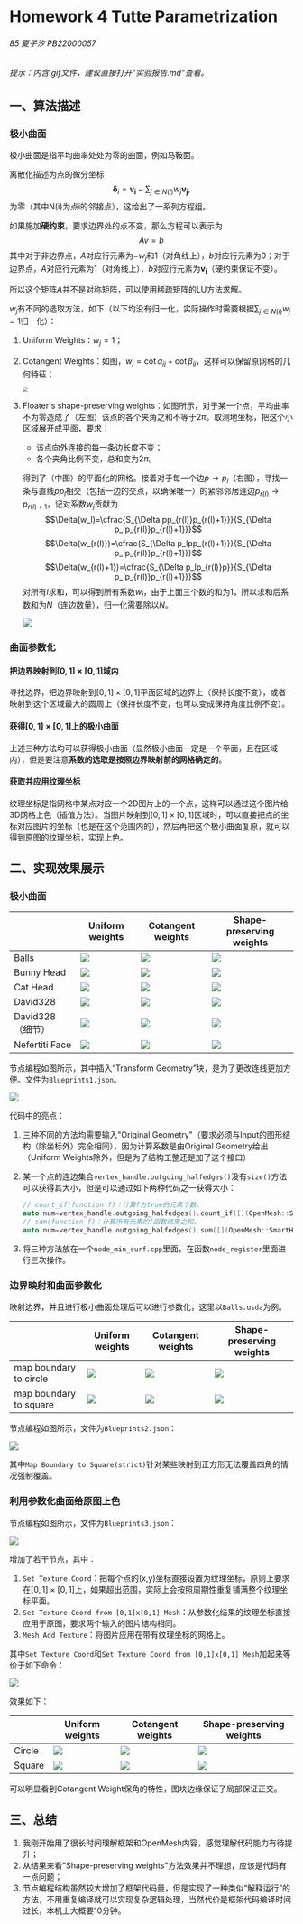 # Homework 4 Tutte Parametrization
###### 85 夏子汐 PB22000057

###### 提示：内含.gif文件，建议直接打开"实验报告.md"查看。

## 一、算法描述

### 极小曲面

极小曲面是指平均曲率处处为零的曲面，例如马鞍面。

离散化描述为点的微分坐标$$ \boldsymbol\delta _ i = \boldsymbol{v _ i} - \sum _ {j \in N(i)} w _ j \boldsymbol{v _ j},$$为零（其中N(i)为点i的邻接点），这给出了一系列方程组。

如果施加**硬约束**，要求边界处的点不变，那么方程可以表示为$$Av=b$$其中对于非边界点，$A$对应行元素为$-w_j$和$1$（对角线上），$b$对应行元素为$0$；对于边界点，$A$对应行元素为$1$（对角线上），$b$对应行元素为$\boldsymbol{v _ i}$（硬约束保证不变）。

所以这个矩阵$A$并不是对称矩阵，可以使用稀疏矩阵的LU方法求解。

$w_j$有不同的选取方法，如下（以下均没有归一化，实际操作时需要根据$\sum _ {j \in N(i)} w _ j=1$归一化）：

1. Uniform Weights：$w_j=1$；

2. Cotangent Weights：如图，$w _ j = \cot \alpha _ {ij} + \cot \beta _ {ij}$，这样可以保留原网格的几何特征；

	<img src="figures/1.png" style="zoom: 50%;" />

3. Floater's shape-preserving weights：如图所示，对于某一个点，平均曲率不为零造成了（左图）该点的各个夹角之和不等于$2\pi$。取测地坐标，把这个小区域展开成平面，要求：  

	- 该点向外连接的每一条边长度不变；
	- 各个夹角比例不变，总和变为$2\pi$。
	
	得到了（中图）的平面化的网格。接着对于每一个边$p\to p_l$（右图），寻找一条与直线$pp_l$相交（包括一边的交点，以确保唯一）的紧邻邻居连边$p_{r(l)}\to p_{r(l)+1}$，记对系数$w_j$贡献为
    $$\Delta(w_l)=\cfrac{S_{\Delta pp_{r(l)}p_{r(l)+1}}}{S_{\Delta p_lp_{r(l)}p_{r(l)+1}}}$$    $$\Delta(w_{r(l)})=\cfrac{S_{\Delta p_lpp_{r(l)+1}}}{S_{\Delta p_lp_{r(l)}p_{r(l)+1}}}$$    $$\Delta(w_{r(l)+1})=\cfrac{S_{\Delta p_lp_{r(l)}p}}{S_{\Delta p_lp_{r(l)}p_{r(l)+1}}}$$
    对所有$l$求和，可以得到所有系数$w_j$，由于上面三个数的和为$1$，所以求和后系数和为$N$（连边数量），归一化需要除以$N$。
	
	<img src="figures/2.png" style="zoom: 100%;" />
### 曲面参数化
#### 把边界映射到$[0,1]\times[0,1]$域内
寻找边界，把边界映射到$[0,1]\times[0,1]$平面区域的边界上（保持长度不变），或者映射到这个区域最大的圆周上（保持长度不变，也可以变成保持角度比例不变）。
#### 获得$[0,1]\times[0,1]$上的极小曲面
上述三种方法均可以获得极小曲面（显然极小曲面一定是一个平面，且在区域内），但是要注意**系数的选取是按照边界映射前的网格确定的**。
#### 获取并应用纹理坐标
纹理坐标是指网格中某点对应一个2D图片上的一个点，这样可以通过这个图片给3D网格上色（插值方法）。当图片映射到$[0,1]\times[0,1]$区域时，可以直接把点的坐标对应图片的坐标（也是在这个范围内的），然后再把这个极小曲面复原，就可以得到原图的纹理坐标，实现上色。

## 二、实现效果展示
### 极小曲面

|                   | Uniform weights        | Cotangent weights      | Shape-preserving weights |
| ----------------- | ---------------------- | ---------------------- | ------------------------ |
| Balls             | ![](figures/3.1.1.png) | ![](figures/3.1.2.png) | ![](figures/3.1.3.png)   |
| Bunny Head        | ![](figures/3.5.1.png) | ![](figures/3.5.2.png) | ![](figures/3.5.3.png)   |
| Cat Head          | ![](figures/3.2.1.png) | ![](figures/3.2.2.png) | ![](figures/3.2.3.png)   |
| David328          | ![](figures/3.3.1.png) | ![](figures/3.3.2.png) | ![](figures/3.3.3.png)   |
| David328 （细节） | ![](figures/3.3.4.png) | ![](figures/3.3.5.png) | ![](figures/3.3.6.png)   |
| Nefertiti Face    | ![](figures/3.4.1.png) | ![](figures/3.4.2.png) | ![](figures/3.4.3.png)   |

节点编程如图所示，其中插入“Transform Geometry”块，是为了更改连线更加方便。文件为`Blueprints1.json`。

![](figures/4.png)

代码中的亮点：

1. 三种不同的方法均需要输入"Original Geometry"（要求必须与Input的图形结构（除坐标外）完全相同），因为计算系数是由Original Geometry给出（Uniform Weights除外，但是为了结构工整还是加了这个接口）

2. 某一个点的连边集合`vertex_handle.outgoing_halfedges()`没有`size()`方法可以获得其大小，但是可以通过如下两种代码之一获得大小：

	~~~c++
	// count_if(function f)：计算f为true的元素个数。
	auto num=vertex_handle.outgoing_halfedges().count_if([](OpenMesh::SmartHalfedgeHandle x){return true;});
	// sum(function f)：计算所有元素的f函数结果之和。
	auto num=vertex_handle.outgoing_halfedges().sum([](OpenMesh::SmartHalfedgeHandle x){return 1;});
	~~~

3. 将三种方法放在一个`node_min_surf.cpp`里面，在函数`node_register`里面进行三次操作。

### 边界映射和曲面参数化

映射边界，并且进行极小曲面处理后可以进行参数化，这里以`Balls.usda`为例。

|                        | Uniform weights        | Cotangent weights      | Shape-preserving weights |
| ---------------------- | ---------------------- | ---------------------- | ------------------------ |
| map boundary to circle | ![](figures/5.1.1.png) | ![](figures/5.1.2.png) | ![](figures/5.1.3.png)   |
| map boundary to square | ![](figures/5.2.1.png) | ![](figures/5.2.2.png) | ![](figures/5.2.3.png)   |

节点编程如图所示，文件为`Blueprints2.json`：

![](figures/6.png)

其中`Map Boundary to Square(strict)`针对某些映射到正方形无法覆盖四角的情况强制覆盖。

### 利用参数化曲面给原图上色

节点编程如图所示，文件为`Blueprints3.json`：

![](figures/7.png)

增加了若干节点，其中：

1. `Set Texture Coord`：把每个点的(x,y)坐标直接设置为纹理坐标，原则上要求在$[0,1]\times[0,1]$上，如果超出范围，实际上会按照周期性重复铺满整个纹理坐标平面。
2. `Set Texture Coord from [0,1]x[0,1] Mesh`：从参数化结果的纹理坐标直接应用于原图，要求两个输入的图片结构相同。
3. `Mesh Add Texture`：将图片应用在带有纹理坐标的网格上。

其中`Set Texture Coord`和`Set Texture Coord from [0,1]x[0,1] Mesh`加起来等价于如下命令：

![](figures/8.png)

效果如下：

|        | Uniform weights        | Cotangent weights      | Shape-preserving weights |
| ------ | ---------------------- | ---------------------- | ------------------------ |
| Circle | ![](figures/9.1.1.gif) | ![](figures/9.1.2.gif) | ![](figures/9.1.3.gif)   |
| Square | ![](figures/9.2.1.gif) | ![](figures/9.2.2.gif) | ![](figures/9.2.3.gif)   |

可以明显看到Cotangent Weight保角的特性，图块边缘保证了局部保证正交。

## 三、总结

1. 我刚开始用了很长时间理解框架和OpenMesh内容，感觉理解代码能力有待提升；
2. 从结果来看"Shape-preserving weights"方法效果并不理想，应该是代码有一点问题；
3. 节点编程结构虽然较大增加了框架代码量，但是实现了一种类似“解释运行”的方法，不用重复编译就可以实现复杂逻辑处理，当然代价是框架代码编译时间过长，本机上大概要10分钟。